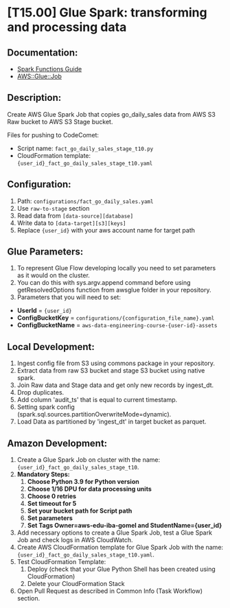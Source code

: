# [T15.00] Glue Spark: transforming and processing data

## Documentation:

- [Spark Functions Guide](https://spark.apache.org/docs/latest/sql-ref-functions.html#functions)
- [AWS::Glue::Job](https://docs.aws.amazon.com/AWSCloudFormation/latest/UserGuide/aws-resource-glue-job.html)

## Description:

Create AWS Glue Spark Job that copies go_daily_sales data from AWS S3 Raw bucket to AWS S3 Stage bucket.

Files for pushing to CodeComet:

- Script name: `fact_go_daily_sales_stage_t10.py`
- CloudFormation template: `{user_id}_fact_go_daily_sales_stage_t10.yaml`

## Configuration:

1. Path: `configurations/fact_go_daily_sales.yaml`
2. Use `raw-to-stage` section
3. Read data from `[data-source][database]`
4. Write data to `[data-target][s3][keys]`
5. Replace `{user_id}` with your aws account name for target path

## Glue Parameters:

1. To represent Glue Flow developing locally you need to set parameters as it would on the cluster.
2. You can do this with sys.argv.append command before using getResolvedOptions function from awsglue folder in your repository.
3. Parameters that you will need to set:

- **UserId** = `{user_id}`
- **ConfigBucketKey** = `configurations/{configuration_file_name}.yaml`
- **ConfigBucketName** = `aws-data-engineering-course-{user-id}-assets`

## Local Development:

1. Ingest config file from S3 using commons package in your repository.
2. Extract data from raw S3 bucket and stage S3 bucket using native spark.
3. Join Raw data and Stage data and get only new records by ingest_dt.
4. Drop duplicates.
5. Add column 'audit_ts' that is equal to current timestamp.
6. Setting spark config (spark.sql.sources.partitionOverwriteMode=dynamic).
7. Load Data as partitioned by 'ingest_dt' in target bucket as parquet.

## Amazon Development:

1. Create a Glue Spark Job on cluster with the name: `{user_id}_fact_go_daily_sales_stage_t10`.
2. **Mandatory Steps:**
   1. **Choose Python 3.9 for Python version**
   2. **Choose 1/16 DPU for data processing units**
   3. **Choose 0 retries**
   4. **Set timeout for 5**
   5. **Set your bucket path for Script path**
   6. **Set parameters**
   7. **Set Tags Owner=aws-edu-iba-gomel and StudentName={user_id}**
3. Add necessary options to create a Glue Spark Job, test a Glue Spark Job and check logs in AWS CloudWatch.
4. Create AWS CloudFormation template for Glue Spark Job with the name: `{user_id}_fact_go_daily_sales_stage_t10.yaml`.
5. Test CloudFormation Template:
   1. Deploy (check that your Glue Python Shell has been created using CloudFormation)
   2. Delete your CloudFormation Stack
6. Open Pull Request as described in Common Info (Task Workflow) section.
